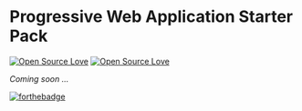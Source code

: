# Progressive Web Application Starter Pack

[![Open Source Love](https://badges.frapsoft.com/os/v1/open-source.svg?v=102)](https://github.com/ellerbrock/open-source-badge/)
[![Open Source Love](https://badges.frapsoft.com/os/mit/mit.svg?v=102)](https://github.com/ellerbrock/open-source-badge/)

*Coming soon ...*

[![forthebadge](http://forthebadge.com/badges/built-with-love.svg)](https://github.com/houssem-yahiaoui/)


